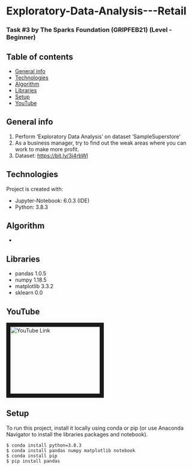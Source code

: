 # Exploratory-Data-Analysis---Retail

### Task #3 by The Sparks Foundation (GRIPFEB21) (Level - Beginner)

## Table of contents
* [General info](#general-info)
* [Technologies](#technologies)
* [Algorithm](#algorithm)
* [Libraries](#libraries)
* [Setup](#setup)
* [YouTube](#youtube)

## General info
1. Perform ‘Exploratory Data Analysis’ on dataset ‘SampleSuperstore’
2. As a business manager, try to find out the weak areas where you can work to make more profit. 
3. Dataset: https://bit.ly/3i4rbWl
	
## Technologies
Project is created with:
* Jupyter-Notebook: 6.0.3 (IDE) 
* Python: 3.8.3

## Algorithm
* 

## Libraries
* pandas 1.0.5
* numpy 1.18.5
* matplotlib 3.3.2
* sklearn 0.0
  
## YouTube
<a href="" target="_blank">
<img src=" " alt="YouTube Link" width="240" height="180" border="10"/></a>

## Setup
To run this project, install it locally using conda or pip (or use Anaconda Navigator to install the libraries packages and notebook).

```
$ conda install python=3.8.3
$ conda install pandas numpy matplotlib notebook
$ conda install pip
$ pip install pandas
